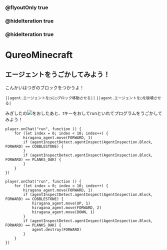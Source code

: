 ### @flyoutOnly true
### @hideIteration true
### @hideIteration true
# QureoMinecraft

## エージェントをうごかしてみよう！

こんかいはつぎのブロックをつかうよ！

``||agent.エージェントを◯に◯ブロック移動させる||``
``||agent.エージェントを◯を破壊させる|``


みぎしたの![](https://raw.githubusercontent.com/camp-minecraft/TechkidsCampTutorial/master/images/playbutton.png)をおしたあと、tキーをおしてrunといれてプログラムをうごかしてみよう！

```template
player.onChat("run", function () {
    for (let index = 0; index < 10; index++) {
        hiragana_agent.move(FORWARD, 1)
        if (agentInspectDetect.agentInspect(AgentInspection.Block, FORWARD) == COBBLESTONE) {
        }
        if (agentInspectDetect.agentInspect(AgentInspection.Block, FORWARD) == PLANKS_OAK) {
        }
    }
})
```
```ghost
player.onChat("run", function () {
    for (let index = 0; index < 10; index++) {
        hiragana_agent.move(FORWARD, 1)
        if (agentInspectDetect.agentInspect(AgentInspection.Block, FORWARD) == COBBLESTONE) {
            hiragana_agent.move(UP, 1)
            hiragana_agent.move(FORWARD, 2)
            hiragana_agent.move(DOWN, 1)
        }
        if (agentInspectDetect.agentInspect(AgentInspection.Block, FORWARD) == PLANKS_OAK) {
            agent.destroy(FORWARD)
        }
    }
})

```